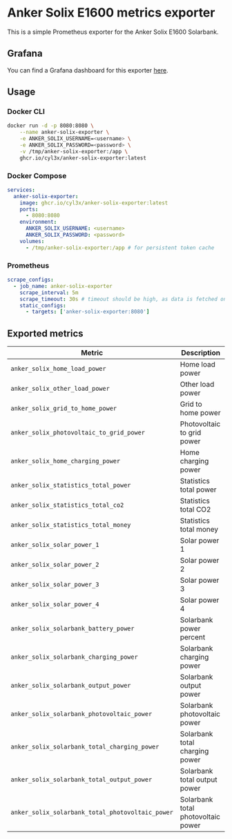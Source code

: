 # Anker Solix E1600 metrics exporter
This is a simple Prometheus exporter for the Anker Solix E1600 Solarbank.

## Grafana
You can find a Grafana dashboard for this exporter [here](./grafana_dashboard.json).

## Usage
### Docker CLI
```bash
docker run -d -p 8080:8080 \
    --name anker-solix-exporter \
    -e ANKER_SOLIX_USERNAME=<username> \
    -e ANKER_SOLIX_PASSWORD=<password> \
    -v /tmp/anker-solix-exporter:/app \
    ghcr.io/cyl3x/anker-solix-exporter:latest
```

### Docker Compose
```yaml
services:
  anker-solix-exporter:
    image: ghcr.io/cyl3x/anker-solix-exporter:latest
    ports:
      - 8080:8080
    environment:
      ANKER_SOLIX_USERNAME: <username>
      ANKER_SOLIX_PASSWORD: <password>
    volumes:
      - /tmp/anker-solix-exporter:/app # for persistent token cache
```

### Prometheus
```yaml
scrape_configs:
  - job_name: anker-solix-exporter
    scrape_interval: 5m
    scrape_timeout: 30s # timeout should be high, as data is fetched on scrape
    static_configs:
      - targets: ['anker-solix-exporter:8080']
```

## Exported metrics
| Metric | Description |
| ------ | ----------- |
| `anker_solix_home_load_power` | Home load power |
| `anker_solix_other_load_power` | Other load power |
| `anker_solix_grid_to_home_power` | Grid to home power |
| `anker_solix_photovoltaic_to_grid_power` | Photovoltaic to grid power |
| `anker_solix_home_charging_power` | Home charging power |
| `anker_solix_statistics_total_power` | Statistics total power |
| `anker_solix_statistics_total_co2` | Statistics total CO2 |
| `anker_solix_statistics_total_money` | Statistics total money |
| `anker_solix_solar_power_1` | Solar power 1 |
| `anker_solix_solar_power_2` | Solar power 2 |
| `anker_solix_solar_power_3` | Solar power 3 |
| `anker_solix_solar_power_4` | Solar power 4 |
| `anker_solix_solarbank_battery_power` | Solarbank power percent |
| `anker_solix_solarbank_charging_power` | Solarbank charging power |
| `anker_solix_solarbank_output_power` | Solarbank output power |
| `anker_solix_solarbank_photovoltaic_power` | Solarbank photovoltaic power |
| `anker_solix_solarbank_total_charging_power` | Solarbank total charging power |
| `anker_solix_solarbank_total_output_power` | Solarbank total output power |
| `anker_solix_solarbank_total_photovoltaic_power` | Solarbank total photovoltaic power |
